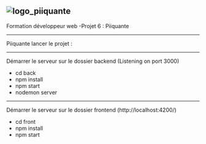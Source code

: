 
![logo_piiquante](https://user-images.githubusercontent.com/106766135/212482518-08db1132-f9c3-4e9d-b15b-f8479ac067c1.png)
---

Formation développeur web
  -Projet 6 : Piiquante

---

Piiquante lancer le projet :

---

Démarrer le serveur sur le dossier backend (Listening on port 3000)

- cd back
- npm install
- npm start
- nodemon server

---

Démarrer le serveur sur le dossier frontend (http://localhost:4200/)

- cd front
- npm install
- npm start